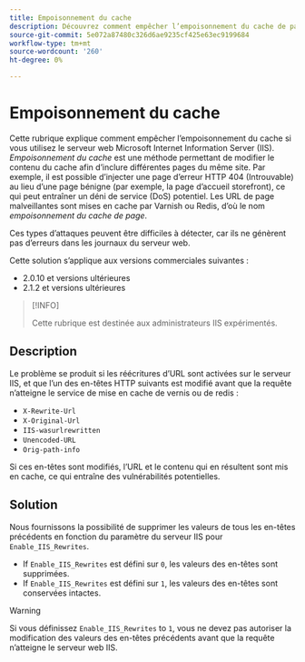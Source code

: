 ```yaml
---
title: Empoisonnement du cache
description: Découvrez comment empêcher l’empoisonnement du cache de page pour votre vitrine Commerce.
source-git-commit: 5e072a87480c326d6ae9235cf425e63ec9199684
workflow-type: tm+mt
source-wordcount: '260'
ht-degree: 0%

---
```



# Empoisonnement du cache

Cette rubrique explique comment empêcher l’empoisonnement du cache si vous utilisez le serveur web Microsoft Internet Information Server (IIS). _Empoisonnement du cache_ est une méthode permettant de modifier le contenu du cache afin d’inclure différentes pages du même site. Par exemple, il est possible d’injecter une page d’erreur HTTP 404 (Introuvable) au lieu d’une page bénigne (par exemple, la page d’accueil storefront), ce qui peut entraîner un déni de service (DoS) potentiel. Les URL de page malveillantes sont mises en cache par Varnish ou Redis, d’où le nom _empoisonnement du cache de page_.

Ces types d’attaques peuvent être difficiles à détecter, car ils ne génèrent pas d’erreurs dans les journaux du serveur web.

Cette solution s’applique aux versions commerciales suivantes :

- 2.0.10 et versions ultérieures
- 2.1.2 et versions ultérieures

>[!INFO]
>
>Cette rubrique est destinée aux administrateurs IIS expérimentés.

## Description

Le problème se produit si les réécritures d’URL sont activées sur le serveur IIS, et que l’un des en-têtes HTTP suivants est modifié avant que la requête n’atteigne le service de mise en cache de vernis ou de redis :

- `X-Rewrite-Url`
- `X-Original-Url`
- `IIS-wasurlrewritten`
- `Unencoded-URL`
- `Orig-path-info`

Si ces en-têtes sont modifiés, l’URL et le contenu qui en résultent sont mis en cache, ce qui entraîne des vulnérabilités potentielles.

## Solution

Nous fournissons la possibilité de supprimer les valeurs de tous les en-têtes précédents en fonction du paramètre du serveur IIS pour `Enable_IIS_Rewrites`.

- If `Enable_IIS_Rewrites` est défini sur `0`, les valeurs des en-têtes sont supprimées.
- If `Enable_IIS_Rewrites` est défini sur `1`, les valeurs des en-têtes sont conservées intactes.

>[!WARNING]
>
>Si vous définissez `Enable_IIS_Rewrites` to `1`, vous ne devez pas autoriser la modification des valeurs des en-têtes précédents avant que la requête n’atteigne le serveur web IIS.
